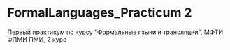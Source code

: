 # FormalLanguages_Practicum 2
Первый практикум по курсу "Формальные языки и трансляции", МФТИ ФПМИ ПМИ, 2 курс